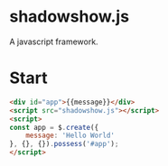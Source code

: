 # shadowshow.js
A javascript framework.

# Start
```html
<div id="app">{{message}}</div>
<script src="shadowshow.js"></script>
<script>
const app = $.create({
    message: 'Hello World'
}, {}, {}).possess('#app');
</script>
```
